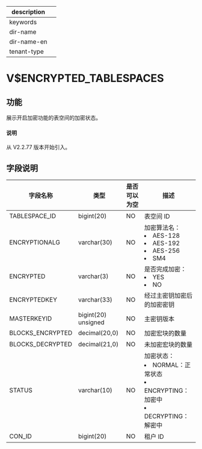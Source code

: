 |description||
|---|---|
|keywords||
|dir-name||
|dir-name-en||
|tenant-type||

# V$ENCRYPTED_TABLESPACES

## 功能

展示开启加密功能的表空间的加密状态。

<main id="notice" type='explain'>
  <h4>说明</h4>
  <p>从 V2.2.77 版本开始引入。</p>
</main>

## 字段说明

|     **字段名称**     |       **类型**        | **是否可以为空** |                       **描述**                       |
|------------------|---------------------|------------|------------------------------------------------------------------------------------|
| TABLESPACE_ID    | bigint(20)          | NO         | 表空间 ID                                             |
| ENCRYPTIONALG    | varchar(30)         | NO         | 加密算法名： <li> AES-128   <li> AES-192   <li> AES-256   <li> SM4    |
| ENCRYPTED        | varchar(3)          | NO         | 是否完成加密： <li> YES   <li> NO               |
| ENCRYPTEDKEY     | varchar(33)         | NO         | 经过主密钥加密后的加密密钥                                      |
| MASTERKEYID      | bigint(20) unsigned | NO         | 主密钥版本                                              |
| BLOCKS_ENCRYPTED | decimal(20,0)       | NO         | 加密宏块的数量                                            |
| BLOCKS_DECRYPTED | decimal(21,0)       | NO         | 未加密宏块的数量                                           |
| STATUS           | varchar(10)         | NO         | 加密状态： <li> NORMAL：正常状态   <li> ENCRYPTING：加密中   <li> DECRYPTING：解密中                            |
| CON_ID           | bigint(20)          | NO         | 租户 ID                                              |
